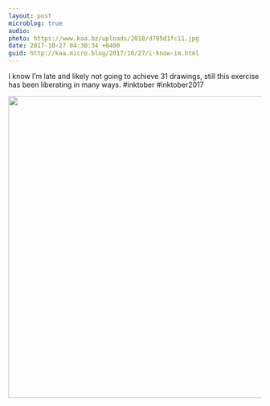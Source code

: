 ```yaml
---
layout: post
microblog: true
audio: 
photo: https://www.kaa.bz/uploads/2018/d705d1fc11.jpg
date: 2017-10-27 04:30:34 +0400
guid: http://kaa.micro.blog/2017/10/27/i-know-im.html
---
```

I know I’m late and likely not going to achieve 31 drawings, still this exercise has been liberating in many ways. #inktober #inktober2017

<img src="https://www.kaa.bz/uploads/2018/d705d1fc11.jpg" width="600" height="600" />
